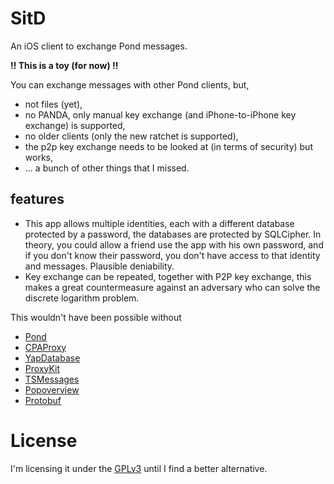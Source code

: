 # SitD
An iOS client to exchange Pond messages.

**!! This is a toy (for now) !!**

You can exchange messages with other Pond clients, but,
- not files (yet),
- no PANDA, only manual key exchange (and iPhone-to-iPhone key exchange) is supported,
- no older clients (only the new ratchet is supported),
- the p2p key exchange needs to be looked at (in terms of security) but works,
- ... a bunch of other things that I missed.

## features

- This app allows multiple identities, each with a different database protected by a password, the databases are protected by SQLCipher. In theory, you could allow a friend use the app with his own password, and if you don't know their password, you don't have access to that identity and messages. Plausible deniability.
- Key exchange can be repeated, together with P2P key exchange, this makes a great countermeasure against an adversary who can solve the discrete logarithm problem.

This wouldn't have been possible without
- [Pond](https://github.com/agl/pond)
- [CPAProxy](https://github.com/ursachec/CPAProxy)
- [YapDatabase](https://github.com/yapstudios/YapDatabase)
- [ProxyKit](https://github.com/chrisballinger/ProxyKit)
- [TSMessages](https://github.com/KrauseFx/TSMessages)
- [Popoverview](https://github.com/runway20/PopoverView)
- [Protobuf](https://github.com/google/protobuf)

License
=======
I'm licensing it under the [GPLv3](https://www.gnu.org/licenses/gpl-3.0.html)
until I find a better alternative.
